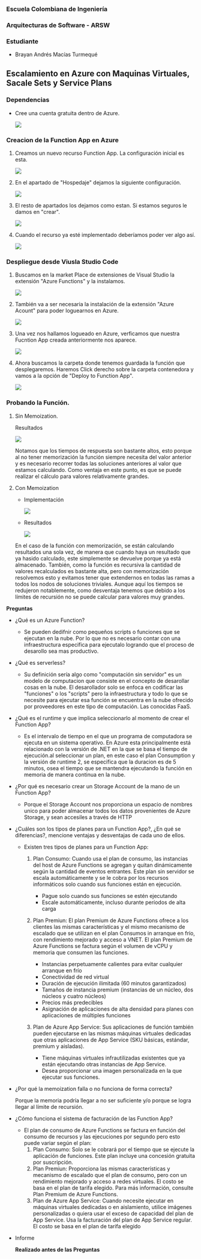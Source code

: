 ### Escuela Colombiana de Ingeniería
### Arquitecturas de Software - ARSW

### Estudiante
  + Brayan Andrés Macías Turmequé

## Escalamiento en Azure con Maquinas Virtuales, Sacale Sets y Service Plans

### Dependencias
* Cree una cuenta gratuita dentro de Azure.
  
  ![](Evidencias/Cuenta.jpg)
  
### Creacion de la Function App en Azure
1. Creamos un nuevo recurso Function App. La configuración inicial es esta.
   
   ![](Evidencias/CreationStep1.jpg)
   
3. En el apartado de "Hospedaje" dejamos la siguiente configuración.
   
   ![](Evidencias/CreationStep2.jpg)
   
4. El resto de apartados los dejamos como estan. Si estamos seguros le damos en "crear".
   
   ![](Evidencias/CreationStep3.jpg)
   
5. Cuando el recurso ya esté implementado deberíamos poder ver algo así.
   
   ![](Evidencias/Created.jpg)
   

### Despliegue desde Viusla Studio Code
1. Buscamos en la market Place de extensiones de Visual Studio la extensión "Azure Functions" y la instalamos.
   
   ![](Evidencias/VSC-AzureFunctions.jpg)
   
2. También va a ser necesaria la instalación de la extensión "Azure Acount" para poder loguearnos en Azure.
   
   ![](Evidencias/VSC-AzureAccount.jpg)
   
3. Una vez nos hallamos logueado en Azure, verficamos que nuestra Fucntion App creada anteriormente nos aparece.
   
   ![](Evidencias/FunctionInVSC.jpg)
   
4. Ahora buscamos la carpeta donde tenemos guardada la función que desplegaremos. Haremos Click derecho sobre la carpeta contenedora y vamos a la opción de "Deploy to Function App".
   
   ![](Evidencias/ForDeploy.jpg)
   

### Probando la Función.
1. Sin Memoization.

   Resultados
   
   ![](Evidencias/Test1.jpg)

    Notamos que los tiempos de respuesta son bastante altos, esto porque al no tener memorización la función siempre necesita del valor anterior y es necesario recorrer todas las soluciones anteriores al valor que estamos calculando.
    Como ventaja en este punto, es que se puede realizar el cálculo para valores relativamente grandes.

  3. Con Memoization
  
     + Implementación
      
        ![](Evidencias/Implementation.jpg)
      
     + Resultados

        ![](Evidencias/Test2.jpg)
   
      En el caso de la función con memorización, se están calculando resultados una sola vez, de manera que cuando haya un resultado que ya hasido calculado, este simplemente se devuelve porque ya está almacenado. También, como la función es recursiva la cantidad de valores recalculados es bastante alta, pero con memorización resolvemos esto y evitamos tener que extendernos en todas las ramas a todos los nodos de soluciones triviales.
      Aunque aquí los tiempos se redujeron notablemente, como desventaja tenemos que debido a los límites de recursión no se puede calcular para valores muy grandes.


**Preguntas**

* ¿Qué es un Azure Function?
  + Se pueden dedifnir como pequeños scripts o funciones que se ejecutan en la nube. Por lo que no es necesario contar con una infraestructura especifica para ejecutalo    logrando que el proceso de desarollo sea mas productivo.

* ¿Qué es serverless?
  + Su definición sería algo como "computación sin servidor" es un modelo de computacion que consiste en el concepto de desarollar cosas en la nube. El desarollador solo se enfoca en codificar las "funciones" o los "scripts" pero la infraestructura y todo lo que se necesite para ejecutar esa función se encuentra en la nube ofrecido por proveedores en este tipo de computación. Las conocidas FaaS.

* ¿Qué es el runtime y que implica seleccionarlo al momento de crear el Function App?
  + Es el intervalo de tiempo en el que un programa de computadora se ejecuta en un sistema operativo. En Azure esta principalmente está relacionado con la versión de .NET en la que se basa el tiempo de ejecución.al seleccionar un plan, en este caso el plan Consumption y la versión de runtime 2, se especifica que la duracion es de 5 minutos, osea el tiempo que se mantendra ejecutando la función en memoria de manera continua en la nube.

* ¿Por qué es necesario crear un Storage Account de la mano de un Function App?
  + Porque el Storage Account nos proporciona un espacio de nombres unico para poder almacenar todos los datos
provenientes de Azure Storage, y sean accesiles a través de HTTP

* ¿Cuáles son los tipos de planes para un Function App?, ¿En qué se diferencias?, mencione ventajas y desventajas de cada uno de ellos.
  + Existen tres tipos de planes para un Function App:
    1. Plan Consumo: Cuando usa el plan de consumo, las instancias del host de Azure Functions se agregan y quitan dinámicamente según la cantidad de eventos entrantes. Este plan sin servidor se escala automáticamente y se le cobra por los recursos informáticos solo cuando sus funciones están en ejecución.
       - Pague solo cuando sus funciones se estén ejecutando
       - Escale automáticamente, incluso durante períodos de alta carga
        
    2. Plan Premiun: El plan Premium de Azure Functions ofrece a los clientes las mismas características y el mismo mecanismo de escalado que se utilizan en el plan Consumos in arranque en frío, con rendimiento mejorado y acceso a VNET. El plan Premium de Azure Functions se factura según el volumen de vCPU y memoria que consumen las funciones.
       - Instancias perpetuamente calientes para evitar cualquier arranque en frío
       - Conectividad de red virtual
       - Duración de ejecución ilimitada (60 minutos garantizados)
       - Tamaños de instancia premium (instancias de un núcleo, dos núcleos y cuatro núcleos)
       - Precios más predecibles
       - Asignación de aplicaciones de alta densidad para planes con aplicaciones de múltiples funciones
        
    3. Plan de Azure App Service: Sus aplicaciones de función también pueden ejecutarse en las mismas máquinas virtuales dedicadas que otras aplicaciones de App Service (SKU básicas, estándar, premium y aisladas).
       - Tiene máquinas virtuales infrautilizadas existentes que ya están ejecutando otras instancias de App Service.
       - Desea proporcionar una imagen personalizada en la que ejecutar sus funciones.

* ¿Por qué la memoization falla o no funciona de forma correcta?

    Porque la memoria podría llegar a no ser suficiente y/o porque se logra llegar al límite de recursión.

* ¿Cómo funciona el sistema de facturación de las Function App?
  + El plan de consumo de Azure Functions se factura en función del consumo de recursos y las ejecuciones por segundo pero esto puede variar según el plan:
    1. Plan Consumo: Solo se le cobrará por el tiempo que se ejecute la aplicación de funciones. Este plan incluye una concesión gratuita por suscripción.
    2. Plan Premiun: Proporciona las mismas características y mecanismo de escalado que el plan de consumo, pero con un rendimiento mejorado y acceso a redes virtuales. El costo se basa en el plan de tarifa elegido. Para más información, consulte Plan Premium de Azure Functions.
    3. Plan de Azure App Service: Cuando necesite ejecutar en máquinas virtuales dedicadas o en aislamiento, utilice imágenes personalizadas o quiera usar el exceso de capacidad del plan de App Service. Usa la facturación del plan de App Service regular. El costo se basa en el plan de tarifa elegido

* Informe

  **Realizado antes de las Preguntas**
